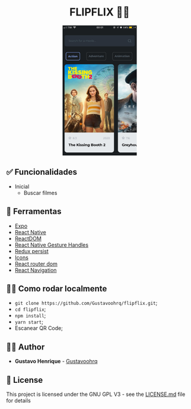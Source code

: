 <h1 align="center">
  <strong>FLIPFLIX 🎥🔎</strong>
</h1> 

<p align="center">
    <img src="https://github.com/Gustavoohrq/flipflix/blob/master/assets/images/home.jpg" width="200" height="350" />
</p> 

## ✅ Funcionalidades
- Inicial
  - Buscar filmes

## 🧰 Ferramentas

- [Expo](https://expo.io/)
- [React Native](https://facebook.github.io/react-native/)
- [ReactDOM](https://pt-br.reactjs.org/docs/react-dom.html)
- [React Native Gesture Handles](https://software-mansion.github.io/react-native-gesture-handler/docs/getting-started.html)
- [Redux persist](https://github.com/rt2zz/redux-persist)
- [Icons](https://oblador.github.io/react-native-vector-icons/)
- [React router dom](https://reacttraining.com/react-router/web/)
- [React Navigation](https://reactnavigation.org/)



## 👩‍🏫 Como rodar localmente

- `git clone https://github.com/Gustavoohrq/flipflix.git`;
- `cd flipflix`;
- `npm install`;
- `yarn start`;
- Escanear QR Code;
 
## 🙋‍♂️ Author

* **Gustavo Henrique** - [Gustavoohrq](https://github.com/Gustavoohrq)

## 📜 License

This project is licensed under the GNU GPL V3 - see the [LICENSE.md](https://github.com/Gustavoohrq/flipflix/blob/master/LICENCE.MD) file for details
